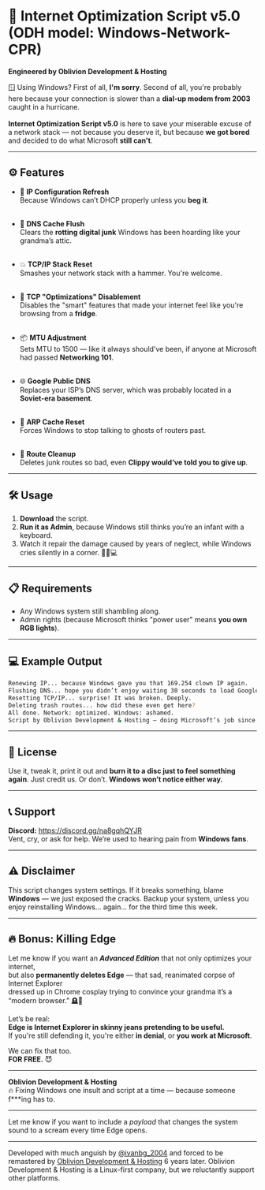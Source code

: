 # 🚀 Internet Optimization Script v5.0  (ODH model: Windows-Network-CPR)
**Engineered by Oblivion Development & Hosting**  

🪟 Using Windows? First of all, **I'm sorry**. Second of all, you're probably here because your connection is slower than a **dial-up modem from 2003** caught in a hurricane.  <br><br>
**Internet Optimization Script v5.0** is here to save your miserable excuse of a network stack — not because you deserve it, but because **we got bored** and decided to do what Microsoft **still can't**.

***

## ⚙️ Features

- 🔁 **IP Configuration Refresh**  
  Because Windows can’t DHCP properly unless you **beg it**.<br><br>

- 🧹 **DNS Cache Flush**  
  Clears the **rotting digital junk** Windows has been hoarding like your grandma’s attic.<br><br>

- 💥 **TCP/IP Stack Reset**  
  Smashes your network stack with a hammer. You're welcome.<br><br>

- 🚫 **TCP "Optimizations" Disablement**  
  Disables the "smart" features that made your internet feel like you're browsing from a **fridge**.<br><br>

- 📦 **MTU Adjustment**  
  Sets MTU to 1500 — like it always should’ve been, if anyone at Microsoft had passed **Networking 101**.<br><br>

- 🌐 **Google Public DNS**  
  Replaces your ISP’s DNS server, which was probably located in a **Soviet-era basement**.<br><br>

- 🧠 **ARP Cache Reset**  
  Forces Windows to stop talking to ghosts of routers past.<br><br>

- 🧭 **Route Cleanup**  
  Deletes junk routes so bad, even **Clippy would’ve told you to give up**.

***

## 🛠️ Usage

1. **Download** the script.  
2. **Run it as Admin**, because Windows still thinks you’re an infant with a keyboard.  
3. Watch it repair the damage caused by years of neglect, while Windows cries silently in a corner. 🧎‍♂️💻

***

## 📋 Requirements

- Any Windows system still shambling along.  
- Admin rights (because Microsoft thinks "power user" means **you own RGB lights**).

***

## 💻 Example Output

```bash
Renewing IP... because Windows gave you that 169.254 clown IP again.
Flushing DNS... hope you didn’t enjoy waiting 30 seconds to load Google.
Resetting TCP/IP... surprise! It was broken. Deeply.
Deleting trash routes... how did these even get here?
All done. Network: optimized. Windows: ashamed.
Script by Oblivion Development & Hosting — doing Microsoft’s job since always.
```

***

## 📜 License

Use it, tweak it, print it out and **burn it to a disc just to feel something again**. Just credit us. Or don’t. **Windows won’t notice either way.**

***

## 📞 Support

**Discord:** https://discord.gg/na8gqhQYJR  
Vent, cry, or ask for help. We’re used to hearing pain from **Windows fans**.

***

## ⚠️ Disclaimer

This script changes system settings. If it breaks something, blame **Windows** — we just exposed the cracks. Backup your system, unless you enjoy reinstalling Windows... again... for the third time this week.

***

## 🔥 Bonus: Killing Edge

Let me know if you want an **_Advanced Edition_** that not only optimizes your internet,  
but also **permanently deletes Edge** — that sad, reanimated corpse of Internet Explorer  
dressed up in Chrome cosplay trying to convince your grandma it’s a “modern browser.” 🪦👻

Let’s be real:  
**Edge is Internet Explorer in skinny jeans pretending to be useful.**  
If you're still defending it, you're either **in denial**, or **you work at Microsoft**.

We can fix that too.  
**FOR FREE.** 😈

***

**Oblivion Development & Hosting**  
🔥 Fixing Windows one insult and script at a time — because someone f***ing has to.

--- 

Let me know if you want to include a *payload* that changes the system sound to a scream every time Edge opens.

---

Developed with much anguish by [@ivanbg_2004](https://github.com/ivanbg2004) and forced to be remastered by [Oblivion Development & Hosting](https://odh.ivan-vcard.xyz) 6 years later.
Oblivion Development & Hosting is a Linux-first company, but we reluctantly support other platforms.
